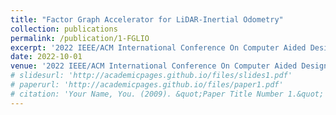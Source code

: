 ```yaml
---
title: "Factor Graph Accelerator for LiDAR-Inertial Odometry"
collection: publications
permalink: /publication/1-FGLIO
excerpt: '2022 IEEE/ACM International Conference On Computer Aided Design (ICCAD)'
date: 2022-10-01
venue: '2022 IEEE/ACM International Conference On Computer Aided Design (ICCAD)'
# slidesurl: 'http://academicpages.github.io/files/slides1.pdf'
# paperurl: 'http://academicpages.github.io/files/paper1.pdf'
# citation: 'Your Name, You. (2009). &quot;Paper Title Number 1.&quot; <i>Journal 1</i>. 1(1).'
---
```


<!-- The contents above will be part of a list of publications, if the user clicks the link for the publication than the contents of section will be rendered as a full page, allowing you to provide more information about the paper for the reader. When publications are displayed as a single page, the contents of the above "citation" field will automatically be included below this section in a smaller font. -->